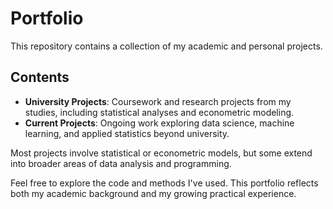 # Portfolio

This repository contains a collection of my academic and personal projects.

## Contents

- **University Projects**: Coursework and research projects from my studies, including statistical analyses and econometric modeling.
- **Current Projects**: Ongoing work exploring data science, machine learning, and applied statistics beyond university.

Most projects involve statistical or econometric models, but some extend into broader areas of data analysis and programming.


Feel free to explore the code and methods I've used. This portfolio reflects both my academic background and my growing practical experience.

